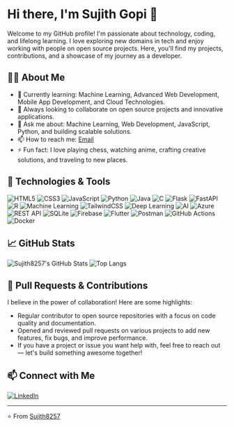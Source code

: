 # Hi there, I'm Sujith Gopi 👋

Welcome to my GitHub profile! I'm passionate about technology, coding, and lifelong learning. I love exploring new domains in tech and enjoy working with people on open source projects. Here, you'll find my projects, contributions, and a showcase of my journey as a developer.

## 🧑‍💻 About Me

- 🌱 Currently learning: Machine Learning, Advanced Web Development, Mobile App Development, and Cloud Technologies.
- 👯 Always looking to collaborate on open source projects and innovative applications.
- 💬 Ask me about: Machine Learning, Web Development, JavaScript, Python, and building scalable solutions.
- 📫 How to reach me: [Email](mailto:sujithgopi740@gmail.com)
- ⚡ Fun fact: I love playing chess, watching anime, crafting creative solutions, and traveling to new places.

## 🔧 Technologies & Tools

![HTML5](https://img.shields.io/badge/html5-%23E34F26.svg?style=for-the-badge&logo=html5&logoColor=white)
![CSS3](https://img.shields.io/badge/css3-%231572B6.svg?style=for-the-badge&logo=css3&logoColor=white)
![JavaScript](https://img.shields.io/badge/javascript-%23323330.svg?style=for-the-badge&logo=javascript&logoColor=%23F7DF1E)
![Python](https://img.shields.io/badge/python-%2314354C.svg?style=for-the-badge&logo=python&logoColor=white)
![Java](https://img.shields.io/badge/java-%231572B6.svg?style=for-the-badge&logo=java&logoColor=white)
![C](https://img.shields.io/badge/C-%23E34F26.svg?style=for-the-badge&logo=C&logoColor=white)
![Flask](https://img.shields.io/badge/flask-%2314354C.svg?style=for-the-badge&logo=flask&logoColor=white)
![FastAPI](https://img.shields.io/badge/fastapi-%2300C7B7.svg?style=for-the-badge&logo=fastapi&logoColor=white)
![R](https://img.shields.io/badge/R-%2314354C.svg?style=for-the-badge&logo=R&logoColor=white)
![Machine Learning](https://img.shields.io/badge/machine--learning-%2345b8d8.svg?style=for-the-badge&logo=machine-learning&logoColor=white)
![TailwindCSS](https://img.shields.io/badge/tailwindcss-%2338B2AC.svg?style=for-the-badge&logo=tailwind-css&logoColor=white)
![Deep Learning](https://img.shields.io/badge/deep--learning-%2345b8d8.svg?style=for-the-badge&logo=deep-learning&logoColor=white)
![AI](https://img.shields.io/badge/AI-%2345b8d8.svg?style=for-the-badge&logo=ai&logoColor=white)
![Azure](https://img.shields.io/badge/azure-%230072C6.svg?style=for-the-badge&logo=microsoft-azure&logoColor=white)
![REST API](https://img.shields.io/badge/rest--api-%23FF6F00.svg?style=for-the-badge&logo=rest-api&logoColor=white)
![SQLite](https://img.shields.io/badge/sqlite-%2307405e.svg?style=for-the-badge&logo=sqlite&logoColor=white)
![Firebase](https://img.shields.io/badge/firebase-%23039BE5.svg?style=for-the-badge&logo=firebase&logoColor=white)
![Flutter](https://img.shields.io/badge/flutter-%2302569B.svg?style=for-the-badge&logo=flutter&logoColor=white)
![Postman](https://img.shields.io/badge/postman-%23FF6C37.svg?style=for-the-badge&logo=postman&logoColor=white)
![GitHub Actions](https://img.shields.io/badge/github%20actions-%232671E5.svg?style=for-the-badge&logo=githubactions&logoColor=white)
![Docker](https://img.shields.io/badge/docker-%230db7ed.svg?style=for-the-badge&logo=docker&logoColor=white)

## 📈 GitHub Stats

![Sujith8257's GitHub Stats](https://github-readme-stats.vercel.app/api?username=Sujith8257&show_icons=true&theme=radical)
![Top Langs](https://github-readme-stats.vercel.app/api/top-langs/?username=Sujith8257&layout=compact&theme=radical)

## 🚀 Pull Requests & Contributions

I believe in the power of collaboration! Here are some highlights:
- Regular contributor to open source repositories with a focus on code quality and documentation.
- Opened and reviewed pull requests on various projects to add new features, fix bugs, and improve performance.
- If you have a project or issue you want help with, feel free to reach out — let's build something awesome together!

## 📫 Connect with Me

[![LinkedIn](https://img.shields.io/badge/LinkedIn-%230077B5.svg?style=for-the-badge&logo=linkedin&logoColor=white)](https://www.linkedin.com/in/sujith8257/)

---

⭐️ From [Sujith8257](https://github.com/Sujith8257)
